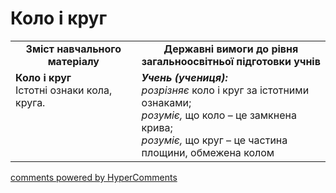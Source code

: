 <div id="hypercomments_widget" class="js-hypercomments-widget invisible"></div>

# Коло і круг
<table>
  <tr>
    <td width="40%" align="center"><b>Зміст навчального матеріалу<b></td>
    <td width="60%" align="center"><b>Державні вимоги до рівня загальноосвітньої підготовки учнів</b></td>
  </tr>
  <tr>
    <td width="40%" style="vertical-align:top !important;"><b>Коло і круг</b><br>
Істотні ознаки кола, круга.<br></td>
    <td width="60%" style="vertical-align:top !important;"><i><b>Учень (учениця):</b></i><br>
<i>розрізняє</i> коло і круг за істотними ознаками;<br>
<i>розуміє,</i> що коло – це замкнена крива;<br>
<i>розуміє,</i> що круг – це частина площини, обмежена колом<br></td>
  </tr>
</table>

<div class="js-hypercomments-container">
    <a href="http://hypercomments.com" class="hc-link" title="comments widget">comments powered by HyperComments</a>
</div>